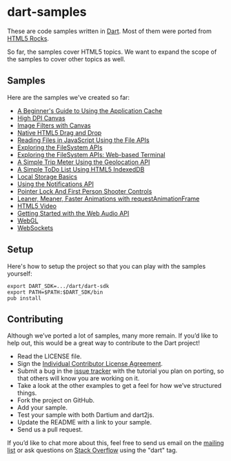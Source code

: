 dart-samples
============

These are code samples written in [Dart](http://www.dartlang.org).
Most of them were ported from [HTML5 Rocks](http://www.html5rocks.com/).

So far, the samples cover HTML5 topics. We want to expand the scope of the
samples to cover other topics as well.

Samples
-------

Here are the samples we've created so far:

* [A Beginner's Guide to Using the Application Cache](https://github.com/dart-lang/dart-html5-samples/tree/master/web/appcache/beginner)
* [High DPI Canvas](https://github.com/dart-lang/dart-html5-samples/tree/master/web/canvas/hidpi)
* [Image Filters with Canvas](https://github.com/dart-lang/dart-html5-samples/tree/master/web/canvas/imagefilters)
* [Native HTML5 Drag and Drop](https://github.com/dart-lang/dart-html5-samples/tree/master/web/dnd/basics)
* [Reading Files in JavaScript Using the File APIs](https://github.com/dart-lang/dart-html5-samples/tree/master/web/file/dndfiles)
* [Exploring the FileSystem APIs](https://github.com/dart-lang/dart-html5-samples/tree/master/web/file/filesystem)
* [Exploring the FileSystem APIs: Web-based Terminal](https://github.com/dart-lang/dart-html5-samples/tree/master/web/file/terminal)
* [A Simple Trip Meter Using the Geolocation API](https://github.com/dart-lang/dart-html5-samples/tree/master/web/geolocation/trip_meter)
* [A Simple ToDo List Using HTML5 IndexedDB](https://github.com/dart-lang/dart-html5-samples/tree/master/web/indexeddb/todo)
* [Local Storage Basics](https://github.com/dart-lang/dart-html5-samples/tree/master/web/localstorage/basics)
* [Using the Notifications API](https://github.com/dart-lang/dart-html5-samples/tree/master/web/notifications/quick)
* [Pointer Lock And First Person Shooter Controls](https://github.com/dart-lang/dart-html5-samples/tree/master/web/pointerlock/fps)
* [Leaner, Meaner, Faster Animations with requestAnimationFrame](https://github.com/dart-lang/dart-html5-samples/tree/master/web/speed/animations)
* [HTML5 Video](https://github.com/dart-lang/dart-html5-samples/tree/master/web/video/basics)
* [Getting Started with the Web Audio API](https://github.com/dart-lang/dart-html5-samples/tree/master/web/webaudio/intro)
* [WebGL](https://github.com/dart-lang/dart-html5-samples/tree/master/web/webgl)
* [WebSockets](https://github.com/dart-lang/dart-html5-samples/tree/master/web/websockets/basics)

Setup
-----

Here's how to setup the project so that you can play with the samples
yourself:

	export DART_SDK=.../dart/dart-sdk
	export PATH=$PATH:$DART_SDK/bin
	pub install

Contributing
------------

Although we’ve ported a lot of samples, many more remain. If you’d like to
help out, this would be a great way to contribute to the Dart project!

* Read the LICENSE file.
* Sign the [Individual Contributor License Agreement](http://code.google.com/legal/individual-cla-v1.0.html).
* Submit a bug in the [issue tracker](https://github.com/dart-lang/dart-html5-samples/issues) with the tutorial you plan on porting, so that others will know you are working on it.
* Take a look at the other examples to get a feel for how we’ve structured things.
* Fork the project on GitHub.
* Add your sample.
* Test your sample with both Dartium and dart2js.
* Update the README with a link to your sample.
* Send us a pull request.

If you’d like to chat more about this, feel free to send us email on the
[mailing list](https://groups.google.com/a/dartlang.org/forum/#!forum/misc)
or ask questions on
[Stack Overflow](http://stackoverflow.com/tags/dart)
using the "dart" tag.
